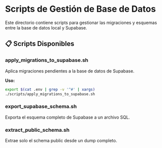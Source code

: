 # Scripts de Gestión de Base de Datos

Este directorio contiene scripts para gestionar las migraciones y esquemas entre la base de datos local y Supabase.

## 📋 Scripts Disponibles

### apply_migrations_to_supabase.sh

Aplica migraciones pendientes a la base de datos de Supabase.

**Uso:**

```bash
export $(cat .env | grep -v '^#' | xargs)
./scripts/apply_migrations_to_supabase.sh
```

### export_supabase_schema.sh

Exporta el esquema completo de Supabase a un archivo SQL.

### extract_public_schema.sh

Extrae solo el schema public desde un dump completo.
